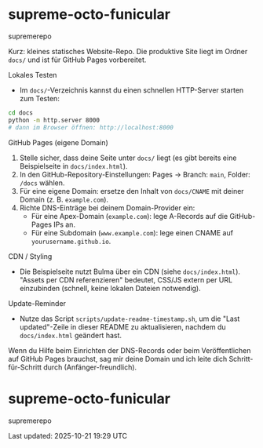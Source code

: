 # supreme-octo-funicular
supremerepo

Kurz: kleines statisches Website-Repo. Die produktive Site liegt im Ordner `docs/` und ist für GitHub Pages vorbereitet.

Lokales Testen
- Im `docs/`-Verzeichnis kannst du einen schnellen HTTP-Server starten zum Testen:

```bash
cd docs
python -m http.server 8000
# dann im Browser öffnen: http://localhost:8000
```

GitHub Pages (eigene Domain)
1. Stelle sicher, dass deine Seite unter `docs/` liegt (es gibt bereits eine Beispielseite in `docs/index.html`).
2. In den GitHub-Repository-Einstellungen: Pages -> Branch: `main`, Folder: `/docs` wählen.
3. Für eine eigene Domain: ersetze den Inhalt von `docs/CNAME` mit deiner Domain (z. B. `example.com`).
4. Richte DNS-Einträge bei deinem Domain-Provider ein:
   - Für eine Apex-Domain (`example.com`): lege A-Records auf die GitHub-Pages IPs an.
   - Für eine Subdomain (`www.example.com`): lege einen CNAME auf `yourusername.github.io`.

CDN / Styling
- Die Beispielseite nutzt Bulma über ein CDN (siehe `docs/index.html`). "Assets per CDN referenzieren" bedeutet, CSS/JS extern per URL einzubinden (schnell, keine lokalen Dateien notwendig).

Update-Reminder
- Nutze das Script `scripts/update-readme-timestamp.sh`, um die "Last updated"-Zeile in dieser README zu aktualisieren, nachdem du `docs/index.html` geändert hast.

Wenn du Hilfe beim Einrichten der DNS-Records oder beim Veröffentlichen auf GitHub Pages brauchst, sag mir deine Domain und ich leite dich Schritt-für-Schritt durch (Anfänger-freundlich).
# supreme-octo-funicular
supremerepo

Last updated: 2025-10-21 19:29 UTC
